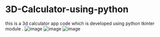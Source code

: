 # 3D-Calculator-using-python
this is a 3d calculator app code which is developed using python tkinter module .
![image](https://user-images.githubusercontent.com/89354259/188326365-a2d16b77-e2de-4782-b54a-f20d523cbb58.png)
![image](https://user-images.githubusercontent.com/89354259/188326371-e0b2f6d4-e5e6-4968-a8ad-ebc28f0e54ab.png)
![image](https://user-images.githubusercontent.com/89354259/188326373-98d649db-0f61-4705-9441-dc177667a92a.png)
